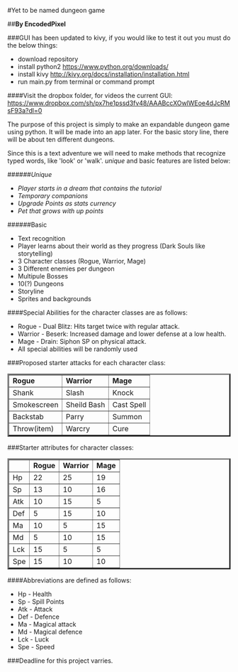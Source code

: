 #Yet to be named dungeon game

##**By EncodedPixel**

###GUI has been updated to kivy, if you would like to test it out you must do the below things:
* download repository
* install python2 https://www.python.org/downloads/
* install kivy http://kivy.org/docs/installation/installation.html
* run main.py from terminal or command prompt

####Visit the dropbox folder, for videos the current GUI: https://www.dropbox.com/sh/px7he1pssd3fv48/AAABccXOwlWEoe4dJcRMsF93a?dl=0

The purpose of this project is simply to make an expandable dungeon game using python. It will be
made into an app later. For the basic story line, there will be about ten different dungeons. 

Since this is a text adventure we will need to make methods that recognize typed words, like
'look' or 'walk'. _unique_ and basic features are listed below:

######_Unique_
* _Player starts in a dream that contains the tutorial_
* _Temporary companions_
* _Upgrade Points as stats currency_
* _Pet that grows with up points_

######Basic
* Text recognition
* Player learns about their world as they progress (Dark Souls like storytelling)
* 3 Character classes (Rogue, Warrior, Mage)
* 3 Different enemies per dungeon
* Multipule Bosses
* 10(?) Dungeons
* Storyline
* Sprites and backgrounds

####Special Abilities for the character classes are as follows:
* Rogue - Dual Blitz: Hits target twice with regular attack.
* Warrior - Beserk: Increased damage and lower defense at a low health.
* Mage - Drain: Siphon SP on physical attack.
* All special abilities will be randomly used

###Proposed starter attacks for each character class:
<table border=3px>
<tr>
<td> <b>Rogue</b>  </td><td> <b>Warrior</b>  </td><td> <b>Mage</b>  </td>
</tr>
<tr>
<td> Shank </td><td> Slash </td><td> Knock </td>
</tr>
<tr>
<td> Smokescreen </td><td> Sheild Bash </td><td> Cast Spell </td>
</tr>
<tr>
<td> Backstab </td><td> Parry </td><td> Summon </td>
</tr>
<tr>
<td> Throw(item) </td><td> Warcry </td><td> Cure </td>
</tr>
</table>

###Starter attributes for character classes:
<table border=3px>
<tr>
<td>   </td><td> <b>Rogue</b>  </td><td> <b>Warrior</b>  </td><td> <b>Mage</b>  </td>
</tr>
<tr>
<td> Hp  </td><td> 22 </td><td> 25 </td><td> 19 </td>
</tr>
<tr>
<td> Sp  </td><td> 13 </td><td> 10 </td><td> 16 </td>
</tr>
<tr>
<td> Atk  </td><td> 10 </td><td> 15 </td><td> 5 </td>
</tr>
<tr>
<td> Def  </td><td> 5 </td><td> 15 </td><td> 10 </td>
</tr>
<tr>
<td> Ma  </td><td> 10 </td><td> 5 </td><td> 15 </td>
</tr>
<tr>
<td> Md  </td><td> 5 </td><td> 10 </td><td> 15 </td>
</tr>
<tr>
<td> Lck  </td><td> 15 </td><td> 5 </td><td> 5 </td>
</tr>
<tr>
<td> Spe  </td><td> 15 </td><td> 10 </td><td> 10 </td>
</tr>
</table>

####Abbreviations are defined as follows:
* Hp - Health
* Sp - Spill Points
* Atk - Attack
* Def - Defence
* Ma - Magical attack
* Md - Magical defence
* Lck - Luck
* Spe - Speed

###Deadline for this project varries.
